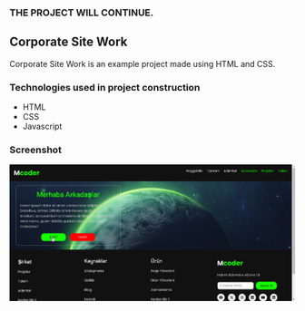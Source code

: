 <h3>THE PROJECT WILL CONTINUE.</h3>

<h2>Corporate Site Work</h2>

Corporate Site Work is an example project made using HTML and CSS.

<h3>Technologies used in project construction</h3>

- HTML
- CSS
- Javascript

<h3>Screenshot</h3>

![](video.gif)

